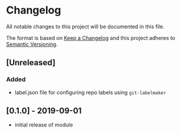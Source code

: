 # Changelog

All notable changes to this project will be documented in this file.

The format is based on [Keep a Changelog](http://keepachangelog.com/en/1.0.0/)
and this project adheres to [Semantic Versioning](http://semver.org/spec/v2.0.0.html).

## [Unreleased]

### Added

- label.json file for configuring repo labels using `git-labelmaker`

## [0.1.0] - 2019-09-01

- initial release of module

